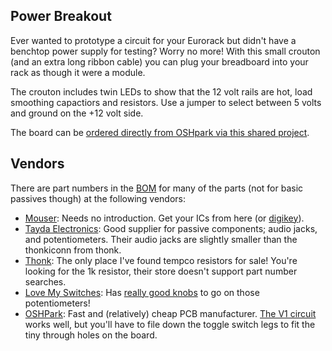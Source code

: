 Power Breakout
---------------

Ever wanted to prototype a circuit for your Eurorack but didn't have a benchtop power supply for testing? Worry no more! With this small crouton (and an extra long ribbon cable) you can plug your breadboard into your rack as though it were a module.

The crouton includes twin LEDs to show that the 12 volt rails are hot, load smoothing capactiors and resistors. Use a jumper to select between 5 volts and ground on the +12 volt side.

The board can be [ordered directly from OSHpark via this shared project](https://oshpark.com/shared_projects/9Uiejhik).


## Vendors

There are part numbers in the [BOM](vco.csv) for many of the parts (not for basic passives though) at the following vendors:

* [Mouser](https://www.mouser.com): Needs no introduction. Get your ICs from here (or [digikey](https://www.digikey.com)).
* [Tayda Electronics](https://www.taydaelectronics.com/): Good supplier for passive components; audio jacks, and potentiometers. Their audio jacks are slightly smaller than the thonkiconn from thonk.
* [Thonk](https://www.thonk.co.uk/): The only place I've found tempco resistors for sale! You're looking for the 1k resistor, their store doesn't support part number searches.
* [Love My Switches](https://lovemyswitches.com/): Has [really good knobs](https://lovemyswitches.com/anodized-aluminum-knob-the-lo-fi-1-4-smooth-shaft-12-5mm-od/) to go on those potentiometers!
* [OSHPark](https://oshpark.com/): Fast and (relatively) cheap PCB manufacturer. [The V1 circuit](https://oshpark.com/shared_projects/N1VjtYdp) works well, but you'll have to file down the toggle switch legs to fit the tiny through holes on the board.

